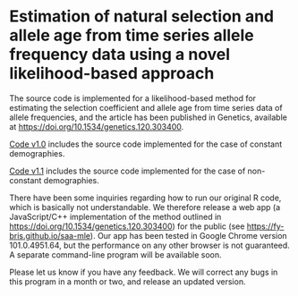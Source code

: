 # Estimation of natural selection and allele age from time series allele frequency data using a novel likelihood-based approach
The source code is implemented for a likelihood-based method for estimating the selection coefficient and allele age from time series data of allele frequencies, and the article has been published in Genetics, available at https://doi.org/10.1534/genetics.120.303400.

[Code v1.0](https://github.com/zhangyi-he/WFM-1L-DiffusApprox-KBE/tree/master/Code%20v1.0) includes the source code implemented for the case of constant demographies.

[Code v1.1](https://github.com/zhangyi-he/WFM-1L-DiffusApprox-KBE/tree/master/Code%20v1.1) includes the source code implemented for the case of non-constant demographies.

There have been some inquiries regarding how to run our original R code, which is basically not understandable. We therefore release a web app (a JavaScript/C++ implementation of the method outlined in https://doi.org/10.1534/genetics.120.303400) for the public (see https://fy-bris.github.io/saa-mle). Our app has been tested in Google Chrome version 101.0.4951.64, but the performance on any other browser is not guaranteed. A separate command-line program will be available soon.
 
Please let us know if you have any feedback. We will correct any bugs in this program in a month or two, and release an updated version.
